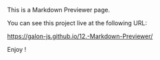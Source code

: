 This is a Markdown Previewer page.

You can see this project live at the following URL:

https://galon-js.github.io/12.-Markdown-Previewer/

Enjoy !
